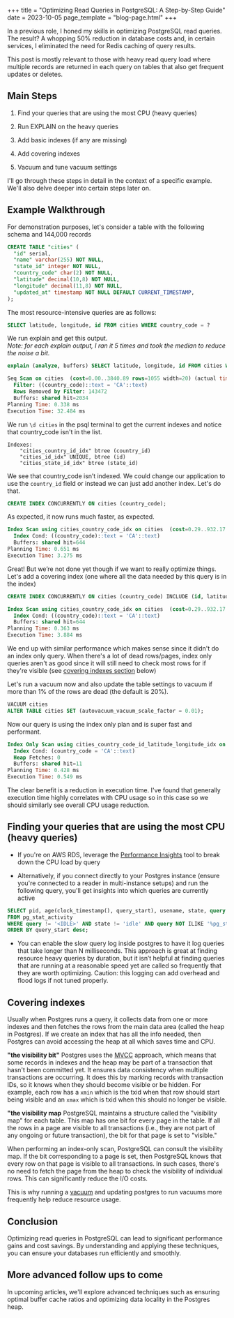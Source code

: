 +++
title = "Optimizing Read Queries in PostgreSQL: A Step-by-Step Guide"
date = 2023-10-05
page_template = "blog-page.html"
+++

In a previous role, I honed my skills in optimizing PostgreSQL read queries. The result? A whopping 50% reduction in database costs and, in certain services, I eliminated the need for Redis caching of query results.

This post is mostly relevant to those with heavy read query load where multiple records are returned in each query on tables that also get frequent updates or deletes.

## Main Steps

1. Find your queries that are using the most CPU (heavy queries)

2. Run EXPLAIN on the heavy queries

3. Add basic indexes (if any are missing)

4. Add covering indexes

5. Vacuum and tune vacuum settings

I'll go through these steps in detail in the context of a specific example. We'll also delve deeper into certain steps later on.

## Example Walkthrough

For demonstration purposes, let's consider a table with the following schema and 144,000 records

```sql
CREATE TABLE "cities" (
  "id" serial,
  "name" varchar(255) NOT NULL,
  "state_id" integer NOT NULL,
  "country_code" char(2) NOT NULL,
  "latitude" decimal(10,8) NOT NULL,
  "longitude" decimal(11,8) NOT NULL,
  "updated_at" timestamp NOT NULL DEFAULT CURRENT_TIMESTAMP,
);
```

The most resource-intensive queries are as follows:

```sql
SELECT latitude, longitude, id FROM cities WHERE country_code = ?
```

We run explain and get this output.   
*Note: for each explain output, I ran it 5 times and took the median to reduce the noise a bit.*

```sql
explain (analyze, buffers) SELECT latitude, longitude, id FROM cities WHERE country_code = 'CA';
```

```sql
Seq Scan on cities  (cost=0.00..3840.89 rows=1055 width=20) (actual time=0.065..32.351 rows=1079 loops=1)
  Filter: ((country_code)::text = 'CA'::text)
  Rows Removed by Filter: 143472
  Buffers: shared hit=2034
Planning Time: 0.338 ms
Execution Time: 32.484 ms
```

We run `\d cities` in the psql terminal to get the current indexes and notice that country_code isn't in the list.

```
Indexes:
    "cities_country_id_idx" btree (country_id)
    "cities_id_idx" UNIQUE, btree (id)
    "cities_state_id_idx" btree (state_id)
```

We see that country_code isn’t indexed. We could change our application to use the `country_id` field or instead we can just add another index. Let's do that.

```sql
CREATE INDEX CONCURRENTLY ON cities (country_code);
```

As expected, it now runs much faster, as expected.

```sql
Index Scan using cities_country_code_idx on cities  (cost=0.29..932.17 rows=1055 width=20) (actual time=0.080..3.141 rows=1079 loops=1)
  Index Cond: ((country_code)::text = 'CA'::text)
  Buffers: shared hit=644
Planning Time: 0.651 ms
Execution Time: 3.275 ms
```

Great! But we’re not done yet though if we want to really optimize things. Let's add a covering index (one where all the data needed by this query is in the index)

```sql
CREATE INDEX CONCURRENTLY ON cities (country_code) INCLUDE (id, latitude, longitude);
```

```sql
Index Scan using cities_country_code_idx on cities  (cost=0.29..932.17 rows=1055 width=20) (actual time=0.073..3.758 rows=1079 loops=1)
  Index Cond: ((country_code)::text = 'CA'::text)
  Buffers: shared hit=644
Planning Time: 0.363 ms
Execution Time: 3.884 ms
```

We end up with similar performance which makes sense since it didn't do an index only query. When there's a lot of dead rows/pages, index only queries aren't as good since it will still need to check most rows for if they're visible (see [covering indexes section](#covering-indexes) below)

 Let's run a vacuum now and also update the table settings to vacuum if more than 1% of the rows are dead (the default is 20%).

```sql
VACUUM cities
ALTER TABLE cities SET (autovacuum_vacuum_scale_factor = 0.01);
```

Now our query is using the index only plan and is super fast and performant. 

```sql
Index Only Scan using cities_country_code_id_latitude_longitude_idx on cities  (cost=0.42..27.55 rows=1036 width=20) (actual time=0.057..0.398 rows=1079 loops=1)
  Index Cond: (country_code = 'CA'::text)
  Heap Fetches: 0
  Buffers: shared hit=11
Planning Time: 0.428 ms
Execution Time: 0.549 ms
```

The clear benefit is a reduction in execution time. I've found that generally execution time highly correlates with CPU usage so in this case so we should similarly see overall CPU usage reduction.

## Finding your queries that are using the most CPU (heavy queries)

* If you're on AWS RDS, leverage the [Performance Insights](https://docs.aws.amazon.com/AmazonRDS/latest/UserGuide/USER_PerfInsights.Overview.html) tool to break down the CPU load by query

* Alternatively, if you connect directly to your Postgres instance (ensure you're connected to a reader in multi-instance setups) and run the following query, you'll get insights into which queries are currently active

```sql
SELECT pid, age(clock_timestamp(), query_start), usename, state, query 
FROM pg_stat_activity 
WHERE query != '<IDLE>' AND state != 'idle' AND query NOT ILIKE '%pg_stat_activity%' 
ORDER BY query_start desc;
```

* You can enable the slow query log inside postgres to have it log queries that take longer than N milliseconds. This approach is great at finding resource heavy queries by duration, but it isn’t helpful at finding queries that are running at a reasonable speed yet are called so frequently that they are worth optimizing. Caution: this logging can add overhead and flood logs if not tuned properly.

## Covering indexes

Usually when Postgres runs a query, it collects data from one or more indexes and then fetches the rows from the main data area (called the heap in Postgres). If we create an index that has all the info needed, then Postgres can avoid accessing the heap at all which saves time and CPU.

**"the visibility bit"**
Postgres uses the [MVCC](https://en.wikipedia.org/wiki/Multiversion_concurrency_control) approach, which means that some records in indexes and the heap may be part of a transaction that hasn't been committed yet. It ensures data consistency when multiple transactions are occurring. It does this by marking records with transaction IDs, so it knows when they should become visible or be hidden. For example, each row has a `xmin` which is the txid when that row should start being visible and an `xmax` which is txid when this should no longer be visible.

**"the visibility map**
PostgreSQL maintains a structure called the "visibility map" for each table. This map has one bit for every page in the table. If all the rows in a page are visible to all transactions (i.e., they are not part of any ongoing or future transaction), the bit for that page is set to "visible."

When performing an index-only scan, PostgreSQL can consult the visibility map. If the bit corresponding to a page is set, then PostgreSQL knows that every row on that page is visible to all transactions. In such cases, there's no need to fetch the page from the heap to check the visibility of individual rows. This can significantly reduce the I/O costs.

This is why running a [vacuum](https://www.postgresql.org/docs/current/sql-vacuum.html) and updating postgres to run vacuums more frequently help reduce resource usage.

## Conclusion

Optimizing read queries in PostgreSQL can lead to significant performance gains and cost savings. By understanding and applying these techniques, you can ensure your databases run efficiently and smoothly.

## More advanced follow ups to come
In upcoming articles, we'll explore advanced techniques such as ensuring optimal buffer cache ratios and optimizing data locality in the Postgres heap.